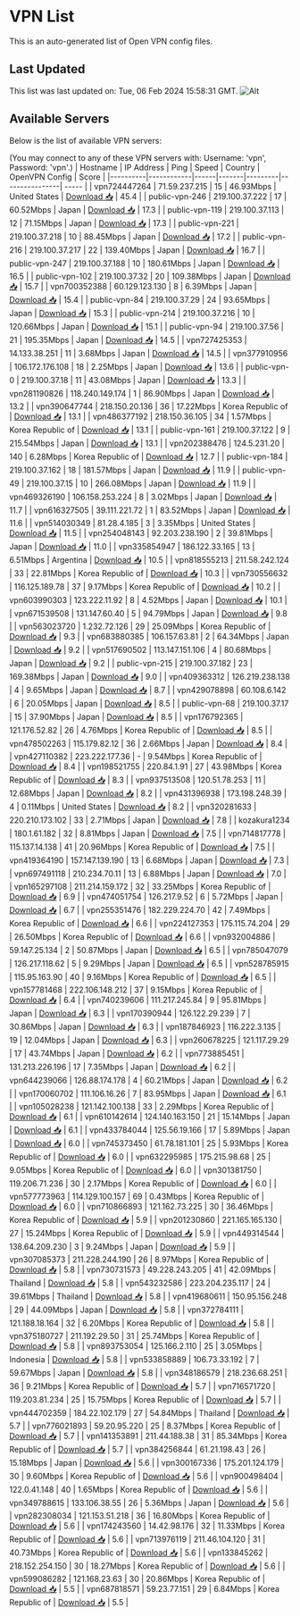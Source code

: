 # VPN List

This is an auto-generated list of Open VPN config files.

## Last Updated

This list was last updated on: Tue, 06 Feb 2024 15:58:31 GMT.
![Alt](https://repobeats.axiom.co/api/embed/186b98318ef1479477931607c1ad7d823f12451f.svg "Repobeats analytics image")

## Available Servers

Below is the list of available VPN servers:

(You may connect to any of these VPN servers with: Username: 'vpn', Password: 'vpn'.)
| Hostname | IP Address | Ping | Speed | Country | OpenVPN Config | Score |
|----------|------------|------|-------|---------|----------------| ----- |
| vpn724447264 | 71.59.237.215 | 15 | 46.93Mbps | United States | [Download 📥](./configs/server_0_US.ovpn) | 45.4 |
| public-vpn-246 | 219.100.37.222 | 17 | 60.52Mbps | Japan | [Download 📥](./configs/server_1_JP.ovpn) | 17.3 |
| public-vpn-119 | 219.100.37.113 | 12 | 71.15Mbps | Japan | [Download 📥](./configs/server_2_JP.ovpn) | 17.3 |
| public-vpn-221 | 219.100.37.218 | 10 | 88.45Mbps | Japan | [Download 📥](./configs/server_3_JP.ovpn) | 17.2 |
| public-vpn-216 | 219.100.37.217 | 22 | 139.40Mbps | Japan | [Download 📥](./configs/server_4_JP.ovpn) | 16.7 |
| public-vpn-247 | 219.100.37.188 | 10 | 180.61Mbps | Japan | [Download 📥](./configs/server_5_JP.ovpn) | 16.5 |
| public-vpn-102 | 219.100.37.32 | 20 | 109.38Mbps | Japan | [Download 📥](./configs/server_6_JP.ovpn) | 15.7 |
| vpn700352388 | 60.129.123.130 | 8 | 6.39Mbps | Japan | [Download 📥](./configs/server_7_JP.ovpn) | 15.4 |
| public-vpn-84 | 219.100.37.29 | 24 | 93.65Mbps | Japan | [Download 📥](./configs/server_8_JP.ovpn) | 15.3 |
| public-vpn-214 | 219.100.37.216 | 10 | 120.66Mbps | Japan | [Download 📥](./configs/server_9_JP.ovpn) | 15.1 |
| public-vpn-94 | 219.100.37.56 | 21 | 195.35Mbps | Japan | [Download 📥](./configs/server_10_JP.ovpn) | 14.5 |
| vpn727425353 | 14.133.38.251 | 11 | 3.68Mbps | Japan | [Download 📥](./configs/server_11_JP.ovpn) | 14.5 |
| vpn377910956 | 106.172.176.108 | 18 | 2.25Mbps | Japan | [Download 📥](./configs/server_12_JP.ovpn) | 13.6 |
| public-vpn-0 | 219.100.37.18 | 11 | 43.08Mbps | Japan | [Download 📥](./configs/server_13_JP.ovpn) | 13.3 |
| vpn281190826 | 118.240.149.174 | 1 | 86.90Mbps | Japan | [Download 📥](./configs/server_14_JP.ovpn) | 13.2 |
| vpn390647744 | 218.150.20.136 | 36 | 17.22Mbps | Korea Republic of | [Download 📥](./configs/server_15_KR.ovpn) | 13.1 |
| vpn486377192 | 218.150.36.105 | 34 | 1.57Mbps | Korea Republic of | [Download 📥](./configs/server_16_KR.ovpn) | 13.1 |
| public-vpn-161 | 219.100.37.122 | 9 | 215.54Mbps | Japan | [Download 📥](./configs/server_17_JP.ovpn) | 13.1 |
| vpn202388476 | 124.5.231.20 | 140 | 6.28Mbps | Korea Republic of | [Download 📥](./configs/server_18_KR.ovpn) | 12.7 |
| public-vpn-184 | 219.100.37.162 | 18 | 181.57Mbps | Japan | [Download 📥](./configs/server_19_JP.ovpn) | 11.9 |
| public-vpn-49 | 219.100.37.15 | 10 | 266.08Mbps | Japan | [Download 📥](./configs/server_20_JP.ovpn) | 11.9 |
| vpn469326190 | 106.158.253.224 | 8 | 3.02Mbps | Japan | [Download 📥](./configs/server_21_JP.ovpn) | 11.7 |
| vpn616327505 | 39.111.221.72 | 1 | 83.52Mbps | Japan | [Download 📥](./configs/server_22_JP.ovpn) | 11.6 |
| vpn514030349 | 81.28.4.185 | 3 | 3.35Mbps | United States | [Download 📥](./configs/server_23_US.ovpn) | 11.5 |
| vpn254048143 | 92.203.238.190 | 2 | 39.81Mbps | Japan | [Download 📥](./configs/server_24_JP.ovpn) | 11.0 |
| vpn335854947 | 186.122.33.165 | 13 | 6.51Mbps | Argentina | [Download 📥](./configs/server_25_AR.ovpn) | 10.5 |
| vpn818555213 | 211.58.242.124 | 33 | 22.81Mbps | Korea Republic of | [Download 📥](./configs/server_26_KR.ovpn) | 10.3 |
| vpn730556632 | 116.125.189.78 | 37 | 9.17Mbps | Korea Republic of | [Download 📥](./configs/server_27_KR.ovpn) | 10.2 |
| vpn603990303 | 123.222.11.92 | 8 | 4.52Mbps | Japan | [Download 📥](./configs/server_28_JP.ovpn) | 10.1 |
| vpn671539508 | 131.147.60.40 | 5 | 94.79Mbps | Japan | [Download 📥](./configs/server_29_JP.ovpn) | 9.8 |
| vpn563023720 | 1.232.72.126 | 29 | 25.09Mbps | Korea Republic of | [Download 📥](./configs/server_30_KR.ovpn) | 9.3 |
| vpn683880385 | 106.157.63.81 | 2 | 64.34Mbps | Japan | [Download 📥](./configs/server_31_JP.ovpn) | 9.2 |
| vpn517690502 | 113.147.151.106 | 4 | 80.68Mbps | Japan | [Download 📥](./configs/server_32_JP.ovpn) | 9.2 |
| public-vpn-215 | 219.100.37.182 | 23 | 169.38Mbps | Japan | [Download 📥](./configs/server_33_JP.ovpn) | 9.0 |
| vpn409363312 | 126.219.238.138 | 4 | 9.65Mbps | Japan | [Download 📥](./configs/server_34_JP.ovpn) | 8.7 |
| vpn429078898 | 60.108.6.142 | 6 | 20.05Mbps | Japan | [Download 📥](./configs/server_35_JP.ovpn) | 8.5 |
| public-vpn-68 | 219.100.37.17 | 15 | 37.90Mbps | Japan | [Download 📥](./configs/server_36_JP.ovpn) | 8.5 |
| vpn176792365 | 121.176.52.82 | 26 | 4.76Mbps | Korea Republic of | [Download 📥](./configs/server_37_KR.ovpn) | 8.5 |
| vpn478502263 | 115.179.82.12 | 36 | 2.66Mbps | Japan | [Download 📥](./configs/server_38_JP.ovpn) | 8.4 |
| vpn427110382 | 223.222.177.36 | - | 9.54Mbps | Korea Republic of | [Download 📥](./configs/server_39_KR.ovpn) | 8.4 |
| vpn198521755 | 220.84.1.91 | 27 | 43.98Mbps | Korea Republic of | [Download 📥](./configs/server_40_KR.ovpn) | 8.3 |
| vpn937513508 | 120.51.78.253 | 11 | 12.68Mbps | Japan | [Download 📥](./configs/server_41_JP.ovpn) | 8.2 |
| vpn431396938 | 173.198.248.39 | 4 | 0.11Mbps | United States | [Download 📥](./configs/server_42_US.ovpn) | 8.2 |
| vpn320281633 | 220.210.173.102 | 33 | 2.71Mbps | Japan | [Download 📥](./configs/server_43_JP.ovpn) | 7.8 |
| kozakura1234 | 180.1.61.182 | 32 | 8.81Mbps | Japan | [Download 📥](./configs/server_44_JP.ovpn) | 7.5 |
| vpn714817778 | 115.137.14.138 | 41 | 20.96Mbps | Korea Republic of | [Download 📥](./configs/server_45_KR.ovpn) | 7.5 |
| vpn419364190 | 157.147.139.190 | 13 | 6.68Mbps | Japan | [Download 📥](./configs/server_46_JP.ovpn) | 7.3 |
| vpn697491118 | 210.234.70.11 | 13 | 6.88Mbps | Japan | [Download 📥](./configs/server_47_JP.ovpn) | 7.0 |
| vpn165297108 | 211.214.159.172 | 32 | 33.25Mbps | Korea Republic of | [Download 📥](./configs/server_48_KR.ovpn) | 6.9 |
| vpn474051754 | 126.217.9.52 | 6 | 5.72Mbps | Japan | [Download 📥](./configs/server_49_JP.ovpn) | 6.7 |
| vpn255351476 | 182.229.224.70 | 42 | 7.49Mbps | Korea Republic of | [Download 📥](./configs/server_50_KR.ovpn) | 6.6 |
| vpn224127353 | 175.115.74.204 | 29 | 26.50Mbps | Korea Republic of | [Download 📥](./configs/server_51_KR.ovpn) | 6.6 |
| vpn932004886 | 59.147.25.134 | 2 | 50.87Mbps | Japan | [Download 📥](./configs/server_52_JP.ovpn) | 6.5 |
| vpn785047079 | 126.217.118.62 | 5 | 9.29Mbps | Japan | [Download 📥](./configs/server_53_JP.ovpn) | 6.5 |
| vpn528785915 | 115.95.163.90 | 40 | 9.16Mbps | Korea Republic of | [Download 📥](./configs/server_54_KR.ovpn) | 6.5 |
| vpn157781468 | 222.106.148.212 | 37 | 9.15Mbps | Korea Republic of | [Download 📥](./configs/server_55_KR.ovpn) | 6.4 |
| vpn740239606 | 111.217.245.84 | 9 | 95.81Mbps | Japan | [Download 📥](./configs/server_56_JP.ovpn) | 6.3 |
| vpn170390944 | 126.122.29.239 | 7 | 30.86Mbps | Japan | [Download 📥](./configs/server_57_JP.ovpn) | 6.3 |
| vpn187846923 | 116.222.3.135 | 19 | 12.04Mbps | Japan | [Download 📥](./configs/server_58_JP.ovpn) | 6.3 |
| vpn260678225 | 121.117.29.29 | 17 | 43.74Mbps | Japan | [Download 📥](./configs/server_59_JP.ovpn) | 6.2 |
| vpn773885451 | 131.213.226.196 | 17 | 7.35Mbps | Japan | [Download 📥](./configs/server_60_JP.ovpn) | 6.2 |
| vpn644239066 | 126.88.174.178 | 4 | 60.21Mbps | Japan | [Download 📥](./configs/server_61_JP.ovpn) | 6.2 |
| vpn170060702 | 111.106.16.26 | 7 | 83.95Mbps | Japan | [Download 📥](./configs/server_62_JP.ovpn) | 6.1 |
| vpn105028238 | 121.142.100.138 | 33 | 2.29Mbps | Korea Republic of | [Download 📥](./configs/server_63_KR.ovpn) | 6.1 |
| vpn610142614 | 124.140.163.150 | 21 | 15.14Mbps | Japan | [Download 📥](./configs/server_64_JP.ovpn) | 6.1 |
| vpn433784044 | 125.56.19.166 | 17 | 5.89Mbps | Japan | [Download 📥](./configs/server_65_JP.ovpn) | 6.0 |
| vpn745373450 | 61.78.181.101 | 25 | 5.93Mbps | Korea Republic of | [Download 📥](./configs/server_66_KR.ovpn) | 6.0 |
| vpn632295985 | 175.215.98.68 | 25 | 9.05Mbps | Korea Republic of | [Download 📥](./configs/server_67_KR.ovpn) | 6.0 |
| vpn301381750 | 119.206.71.236 | 30 | 2.17Mbps | Korea Republic of | [Download 📥](./configs/server_68_KR.ovpn) | 6.0 |
| vpn577773963 | 114.129.100.157 | 69 | 0.43Mbps | Korea Republic of | [Download 📥](./configs/server_69_KR.ovpn) | 6.0 |
| vpn710866893 | 121.162.73.225 | 30 | 36.46Mbps | Korea Republic of | [Download 📥](./configs/server_70_KR.ovpn) | 5.9 |
| vpn201230860 | 221.165.165.130 | 27 | 15.24Mbps | Korea Republic of | [Download 📥](./configs/server_71_KR.ovpn) | 5.9 |
| vpn449314544 | 138.64.209.230 | 3 | 9.24Mbps | Japan | [Download 📥](./configs/server_72_JP.ovpn) | 5.9 |
| vpn307085373 | 211.228.244.190 | 26 | 8.97Mbps | Korea Republic of | [Download 📥](./configs/server_73_KR.ovpn) | 5.8 |
| vpn730731573 | 49.228.243.205 | 41 | 42.09Mbps | Thailand | [Download 📥](./configs/server_74_TH.ovpn) | 5.8 |
| vpn543232586 | 223.204.235.117 | 24 | 39.61Mbps | Thailand | [Download 📥](./configs/server_75_TH.ovpn) | 5.8 |
| vpn419680611 | 150.95.156.248 | 29 | 44.09Mbps | Japan | [Download 📥](./configs/server_76_JP.ovpn) | 5.8 |
| vpn372784111 | 121.188.18.164 | 32 | 6.20Mbps | Korea Republic of | [Download 📥](./configs/server_77_KR.ovpn) | 5.8 |
| vpn375180727 | 211.192.29.50 | 31 | 25.74Mbps | Korea Republic of | [Download 📥](./configs/server_78_KR.ovpn) | 5.8 |
| vpn893753054 | 125.166.2.110 | 25 | 3.05Mbps | Indonesia | [Download 📥](./configs/server_79_ID.ovpn) | 5.8 |
| vpn533858889 | 106.73.33.192 | 7 | 59.67Mbps | Japan | [Download 📥](./configs/server_80_JP.ovpn) | 5.8 |
| vpn348186579 | 218.236.68.251 | 36 | 9.21Mbps | Korea Republic of | [Download 📥](./configs/server_81_KR.ovpn) | 5.7 |
| vpn716571720 | 119.203.81.234 | 25 | 15.75Mbps | Korea Republic of | [Download 📥](./configs/server_82_KR.ovpn) | 5.7 |
| vpn444702359 | 184.22.102.179 | 27 | 54.84Mbps | Thailand | [Download 📥](./configs/server_83_TH.ovpn) | 5.7 |
| vpn776021893 | 59.20.95.220 | 25 | 8.37Mbps | Korea Republic of | [Download 📥](./configs/server_84_KR.ovpn) | 5.7 |
| vpn141353891 | 211.44.188.38 | 31 | 85.34Mbps | Korea Republic of | [Download 📥](./configs/server_85_KR.ovpn) | 5.7 |
| vpn384256844 | 61.21.198.43 | 26 | 15.18Mbps | Japan | [Download 📥](./configs/server_86_JP.ovpn) | 5.6 |
| vpn300167336 | 175.201.124.179 | 30 | 9.60Mbps | Korea Republic of | [Download 📥](./configs/server_87_KR.ovpn) | 5.6 |
| vpn900498404 | 122.0.41.148 | 40 | 1.65Mbps | Korea Republic of | [Download 📥](./configs/server_88_KR.ovpn) | 5.6 |
| vpn349788615 | 133.106.38.55 | 26 | 5.36Mbps | Japan | [Download 📥](./configs/server_89_JP.ovpn) | 5.6 |
| vpn282308034 | 121.153.51.218 | 36 | 16.80Mbps | Korea Republic of | [Download 📥](./configs/server_90_KR.ovpn) | 5.6 |
| vpn174243560 | 14.42.98.176 | 32 | 11.33Mbps | Korea Republic of | [Download 📥](./configs/server_91_KR.ovpn) | 5.6 |
| vpn713976119 | 211.46.104.120 | 31 | 40.73Mbps | Korea Republic of | [Download 📥](./configs/server_92_KR.ovpn) | 5.6 |
| vpn133845262 | 218.152.254.150 | 30 | 18.27Mbps | Korea Republic of | [Download 📥](./configs/server_93_KR.ovpn) | 5.6 |
| vpn599086282 | 121.168.23.63 | 30 | 20.86Mbps | Korea Republic of | [Download 📥](./configs/server_94_KR.ovpn) | 5.5 |
| vpn687818571 | 59.23.77.151 | 29 | 6.84Mbps | Korea Republic of | [Download 📥](./configs/server_95_KR.ovpn) | 5.5 |
